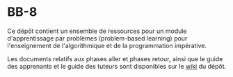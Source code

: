 # BB-8

Ce dépôt contient un ensemble de ressources pour un module d'apprentissage par problèmes (problem-based learning) 
pour l'enseignement de l'algorithmique et de la programmation impérative.    

Les documents relatifs aux phases aller et phases retour, ainsi que le guide des apprenants et le guide des tuteurs
sont disponibles sur le [wiki](https://github.com/jeromerocheteau/bb8/wiki) du dépôt.
